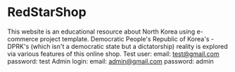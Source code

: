 # RedStarShop
This website is an educational resource about North Korea using e-commerce project template.
Democratic People's Republic of Korea's - DPRK's (which isn't a democratic state but a dictatorship) reality is explored via various features of this online shop.
Test user: 
email: test@gmail.com
password: test
Admin login:
email: admin@gmail.com
password: admin
